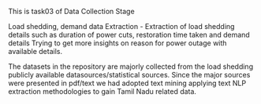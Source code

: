 This is task03 of Data Collection Stage 

Load shedding, demand data Extraction - Extraction of load shedding details such as duration of power cuts, restoration time taken and demand details
Trying to get more insights on reason for power outage with available details.

The datasets in the repository are majorly collected from the load shedding publicly available datasources/statistical sources.
Since the major sources were presented in pdf/text we had adopted text mining applying text NLP extraction methodologies to gain Tamil Nadu related data. 



